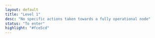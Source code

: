 ```yaml
---
layout: default
title: "Level 1"
desc: "No specific actions taken towards a fully operational node"
status: "To enter"
highlight: "#fce5cd"
---
```

